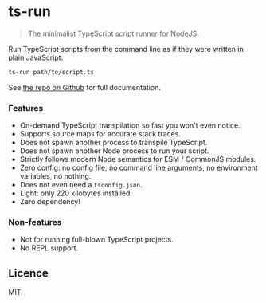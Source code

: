 # ts-run
> The minimalist TypeScript script runner for NodeJS.

Run TypeScript scripts from the command line as if they were written in plain JavaScript:

```sh
ts-run path/to/script.ts
```

See [the repo on Github](https://github.com/Septh/ts-run#readme) for full documentation.

### Features
- On-demand TypeScript transpilation so fast you won't even notice.
- Supports source maps for accurate stack traces.
- Does not spawn another process to transpile TypeScript.
- Does not spawn another Node process to run your script.
- Strictly follows modern Node semantics for ESM / CommonJS modules.
- Zero config: no config file, no command line arguments, no environment variables, no nothing.
- Does not even need a `tsconfig.json`.
- Light: only 220 kilobytes installed!
- Zero dependency!

### Non-features
- Not for running full-blown TypeScript projects.
- No REPL support.


## Licence
MIT.
